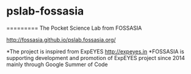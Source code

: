 # pslab-fossasia

=========
The Pocket Science Lab from FOSSASIA


<http://fossasia.github.io/pslab.fossasia.org/>

*The project is inspired from ExpEYES  http://expeyes.in
*FOSSASIA is supporting development and promotion of ExpEYES project since 2014 mainly through Google Summer of Code
